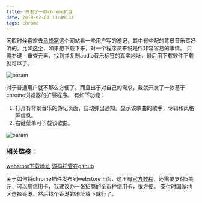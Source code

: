 ```yaml
---
title: 开发了一款chrome扩展
date: 2018-02-08 11:49:33
tags: chrome
---
```


闲暇时候喜欢去[马蜂窝](http://www.mafengwo.cn/)这个网站看一些用户写的游记，其中有些配的背景音乐蛮好听的。比如[这个](http://www.mafengwo.cn/i/8332498.html)，如果想下载下来，对一个程序员来说是件非常容易的事情。
只需右键 - 审查元素，找到并复制audio音乐标签的真实地址，最后用下载软件下载就可以了。

<!--more-->

[1]:/images/180208_chrome-plugin-mafengwo/1.png
[2]:https://hexo-blog.pek3b.qingstor.com/mafengwo.gif



![param][1]

对于普通用户就不那么方便了。而且出于对自己的需求，我就开发了一款基于chrome浏览器的扩展程序。
有如下功能：
1. 打开有背景音乐的游记页面，自动弹出通知。显示该歌曲的歌手，专辑和风格等信息。
2. 右键菜单可下载该歌曲。

![param][2]

### 相关链接：
[webstore下载地址](https://chrome.google.com/webstore/detail/mafengwo-mp3-downloader/olngcgpfadeplnlikpbklbgbkahhgccp)
[源码托管在github](https://github.com/mafeifan/mafengwo-mp3-downloader)

关于如何将chrome插件发布到webstore上面，这里有[官方教程](https://developer.chrome.com/webstore/publish)，还需要支付5美元，可以用信用卡，我建议办一张招商的全币种信用卡，很方便。
支付时国家地区选择香港。然后找个香港的地址填下就行了。

